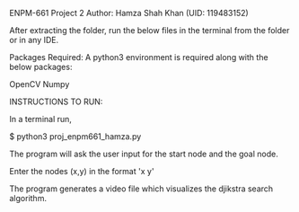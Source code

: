 ENPM-661
Project 2
Author: Hamza Shah Khan (UID: 119483152)

After extracting the folder, run the below files in the terminal from the folder or in any IDE.

Packages Required:
A python3 environment is required along with the below packages:

OpenCV
Numpy

INSTRUCTIONS TO RUN:

In a terminal run,

$ python3 proj_enpm661_hamza.py

The program will ask the user input for the start node and the goal node.

Enter the nodes (x,y) in the format 'x y'

The program generates a video file which visualizes the djikstra search algorithm.
